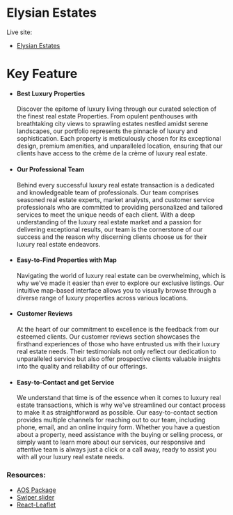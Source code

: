 # Elysian Estates

Live site:

- <a href="https://elysian-estates.web.app">Elysian Estates</a>

# Key Feature

- <h4>Best Luxury Properties</h4>
  <p>Discover the epitome of luxury living through our curated selection of the finest real estate Properties. From opulent penthouses with breathtaking city views to sprawling estates nestled amidst serene landscapes, our portfolio represents the pinnacle of luxury and sophistication. Each property is meticulously chosen for its exceptional design, premium amenities, and unparalleled location, ensuring that our clients have access to the crème de la crème of luxury real estate.</p>
- <h4>Our Professional Team</h4>
  <p>Behind every successful luxury real estate transaction is a dedicated and knowledgeable team of professionals. Our team comprises seasoned real estate experts, market analysts, and customer service professionals who are committed to providing personalized and tailored services to meet the unique needs of each client. With a deep understanding of the luxury real estate market and a passion for delivering exceptional results, our team is the cornerstone of our success and the reason why discerning clients choose us for their luxury real estate endeavors.</p>
- <h4>Easy-to-Find Properties with Map</h4>
  <p>Navigating the world of luxury real estate can be overwhelming, which is why we've made it easier than ever to explore our exclusive listings. Our intuitive map-based interface allows you to visually browse through a diverse range of luxury properties across various locations.</p>
- <h4>Customer Reviews</h4>
  <p>At the heart of our commitment to excellence is the feedback from our esteemed clients. Our customer reviews section showcases the firsthand experiences of those who have entrusted us with their luxury real estate needs. Their testimonials not only reflect our dedication to unparalleled service but also offer prospective clients valuable insights into the quality and reliability of our offerings.</p>
- <h4>Easy-to-Contact and get Service</h4>
  <p>We understand that time is of the essence when it comes to luxury real estate transactions, which is why we've streamlined our contact process to make it as straightforward as possible. Our easy-to-contact section provides multiple channels for reaching out to our team, including phone, email, and an online inquiry form. Whether you have a question about a property, need assistance with the buying or selling process, or simply want to learn more about our services, our responsive and attentive team is always just a click or a call away, ready to assist you with all your luxury real estate needs.</p>

<h3>Resources:</h4>

- <a href="https://michalsnik.github.io/aos/">AOS Package</a>
- <a href="https://swiperjs.com/">Swiper slider</a>
- <a href="https://react-leaflet.js.org/">React-Leaflet</a>
